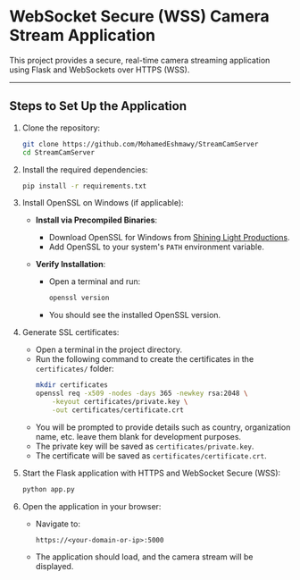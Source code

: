 # WebSocket Secure (WSS) Camera Stream Application

This project provides a secure, real-time camera streaming application using Flask and WebSockets over HTTPS (WSS).

---

## **Steps to Set Up the Application**

1. Clone the repository:
   ```bash
   git clone https://github.com/MohamedEshmawy/StreamCamServer
   cd StreamCamServer
   ```

2. Install the required dependencies:
   ```bash
   pip install -r requirements.txt
   ```

3. Install OpenSSL on Windows (if applicable):
   - **Install via Precompiled Binaries**:
     - Download OpenSSL for Windows from [Shining Light Productions](https://slproweb.com/products/Win32OpenSSL.html).
     - Add OpenSSL to your system's `PATH` environment variable.

   - **Verify Installation**:
     - Open a terminal and run:
       ```bash
       openssl version
       ```
     - You should see the installed OpenSSL version.

4. Generate SSL certificates:
   - Open a terminal in the project directory.
   - Run the following command to create the certificates in the `certificates/` folder:
     ```bash
     mkdir certificates
     openssl req -x509 -nodes -days 365 -newkey rsa:2048 \
         -keyout certificates/private.key \
         -out certificates/certificate.crt
     ```
   - You will be prompted to provide details such as country, organization name, etc. leave them blank for development purposes.
   - The private key will be saved as `certificates/private.key`.
   - The certificate will be saved as `certificates/certificate.crt`.

5. Start the Flask application with HTTPS and WebSocket Secure (WSS):
   ```bash
   python app.py
   ```

6. Open the application in your browser:
   - Navigate to:
     ```
     https://<your-domain-or-ip>:5000
     ```
   - The application should load, and the camera stream will be displayed.
